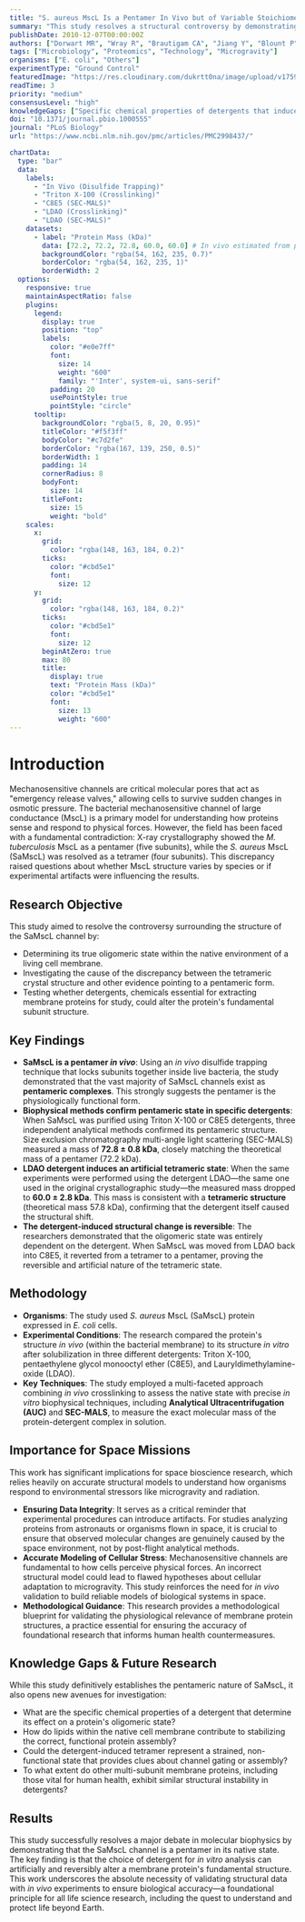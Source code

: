 ```yaml
---
title: "S. aureus MscL Is a Pentamer In Vivo but of Variable Stoichiometries In Vitro: Implications for Detergent-Solubilized Membrane Proteins"
summary: "This study resolves a structural controversy by demonstrating that the bacterial mechanosensitive channel SaMscL is a five-subunit (pentameric) complex in its native cell membrane. It reveals that the four-subunit (tetrameric) structure previously reported was an artifact induced by the specific detergent used for in vitro analysis, highlighting a critical methodological pitfall for membrane protein research."
publishDate: 2010-12-07T00:00:00Z
authors: ["Dorwart MR", "Wray R", "Brautigam CA", "Jiang Y", "Blount P"]
tags: ["Microbiology", "Proteomics", "Technology", "Microgravity"]
organisms: ["E. coli", "Others"]
experimentType: "Ground Control"
featuredImage: "https://res.cloudinary.com/dukrtt0na/image/upload/v1759681121/oltu9habrjr0i2eborzj.jpg"
readTime: 3
priority: "medium"
consensusLevel: "high"
knowledgeGaps: ["Specific chemical properties of detergents that induce stoichiometric changes", "Role of native membrane lipids in stabilizing protein complexes", "Applicability of these findings to other multi-subunit membrane proteins", "Functional status of artificially-induced oligomeric states"]
doi: "10.1371/journal.pbio.1000555"
journal: "PLoS Biology"
url: "https://www.ncbi.nlm.nih.gov/pmc/articles/PMC2998437/"

chartData:
  type: "bar"
  data:
    labels:
      - "In Vivo (Disulfide Trapping)"
      - "Triton X-100 (Crosslinking)"
      - "C8E5 (SEC-MALS)"
      - "LDAO (Crosslinking)"
      - "LDAO (SEC-MALS)"
    datasets:
      - label: "Protein Mass (kDa)"
        data: [72.2, 72.2, 72.8, 60.0, 60.0] # In vivo estimated from pentamer, others from figures
        backgroundColor: "rgba(54, 162, 235, 0.7)"
        borderColor: "rgba(54, 162, 235, 1)"
        borderWidth: 2
  options:
    responsive: true
    maintainAspectRatio: false
    plugins:
      legend:
        display: true
        position: "top"
        labels:
          color: "#e0e7ff"
          font:
            size: 14
            weight: "600"
            family: "'Inter', system-ui, sans-serif"
          padding: 20
          usePointStyle: true
          pointStyle: "circle"
      tooltip:
        backgroundColor: "rgba(5, 8, 20, 0.95)"
        titleColor: "#f5f3ff"
        bodyColor: "#c7d2fe"
        borderColor: "rgba(167, 139, 250, 0.5)"
        borderWidth: 1
        padding: 14
        cornerRadius: 8
        bodyFont:
          size: 14
        titleFont:
          size: 15
          weight: "bold"
    scales:
      x:
        grid:
          color: "rgba(148, 163, 184, 0.2)"
        ticks:
          color: "#cbd5e1"
          font:
            size: 12
      y:
        grid:
          color: "rgba(148, 163, 184, 0.2)"
        ticks:
          color: "#cbd5e1"
          font:
            size: 12
        beginAtZero: true
        max: 80
        title:
          display: true
          text: "Protein Mass (kDa)"
          color: "#cbd5e1"
          font:
            size: 13
            weight: "600"
---
```

# Introduction
Mechanosensitive channels are critical molecular pores that act as "emergency release valves," allowing cells to survive sudden changes in osmotic pressure. The bacterial mechanosensitive channel of large conductance (MscL) is a primary model for understanding how proteins sense and respond to physical forces. However, the field has been faced with a fundamental contradiction: X-ray crystallography showed the *M. tuberculosis* MscL as a pentamer (five subunits), while the *S. aureus* MscL (SaMscL) was resolved as a tetramer (four subunits). This discrepancy raised questions about whether MscL structure varies by species or if experimental artifacts were influencing the results.

## Research Objective
This study aimed to resolve the controversy surrounding the structure of the SaMscL channel by:
- Determining its true oligomeric state within the native environment of a living cell membrane.
- Investigating the cause of the discrepancy between the tetrameric crystal structure and other evidence pointing to a pentameric form.
- Testing whether detergents, chemicals essential for extracting membrane proteins for study, could alter the protein's fundamental subunit structure.

## Key Findings
- **SaMscL is a pentamer *in vivo***: Using an *in vivo* disulfide trapping technique that locks subunits together inside live bacteria, the study demonstrated that the vast majority of SaMscL channels exist as **pentameric complexes**. This strongly suggests the pentamer is the physiologically functional form.
- **Biophysical methods confirm pentameric state in specific detergents**: When SaMscL was purified using Triton X-100 or C8E5 detergents, three independent analytical methods confirmed its pentameric structure. Size exclusion chromatography multi-angle light scattering (SEC-MALS) measured a mass of **72.8 ± 0.8 kDa**, closely matching the theoretical mass of a pentamer (72.2 kDa).
- **LDAO detergent induces an artificial tetrameric state**: When the same experiments were performed using the detergent LDAO—the same one used in the original crystallographic study—the measured mass dropped to **60.0 ± 2.8 kDa**. This mass is consistent with a **tetrameric structure** (theoretical mass 57.8 kDa), confirming that the detergent itself caused the structural shift.
- **The detergent-induced structural change is reversible**: The researchers demonstrated that the oligomeric state was entirely dependent on the detergent. When SaMscL was moved from LDAO back into C8E5, it reverted from a tetramer to a pentamer, proving the reversible and artificial nature of the tetrameric state.

## Methodology
- **Organisms**: The study used *S. aureus* MscL (SaMscL) protein expressed in *E. coli* cells.
- **Experimental Conditions**: The research compared the protein's structure *in vivo* (within the bacterial membrane) to its structure *in vitro* after solubilization in three different detergents: Triton X-100, pentaethylene glycol monooctyl ether (C8E5), and Lauryldimethylamine-oxide (LDAO).
- **Key Techniques**: The study employed a multi-faceted approach combining *in vivo* crosslinking to assess the native state with precise *in vitro* biophysical techniques, including **Analytical Ultracentrifugation (AUC)** and **SEC-MALS**, to measure the exact molecular mass of the protein-detergent complex in solution.

## Importance for Space Missions
This work has significant implications for space bioscience research, which relies heavily on accurate structural models to understand how organisms respond to environmental stressors like microgravity and radiation.
- **Ensuring Data Integrity**: It serves as a critical reminder that experimental procedures can introduce artifacts. For studies analyzing proteins from astronauts or organisms flown in space, it is crucial to ensure that observed molecular changes are genuinely caused by the space environment, not by post-flight analytical methods.
- **Accurate Modeling of Cellular Stress**: Mechanosensitive channels are fundamental to how cells perceive physical forces. An incorrect structural model could lead to flawed hypotheses about cellular adaptation to microgravity. This study reinforces the need for *in vivo* validation to build reliable models of biological systems in space.
- **Methodological Guidance**: This research provides a methodological blueprint for validating the physiological relevance of membrane protein structures, a practice essential for ensuring the accuracy of foundational research that informs human health countermeasures.

## Knowledge Gaps & Future Research
While this study definitively establishes the pentameric nature of SaMscL, it also opens new avenues for investigation:
- What are the specific chemical properties of a detergent that determine its effect on a protein's oligomeric state?
- How do lipids within the native cell membrane contribute to stabilizing the correct, functional protein assembly?
- Could the detergent-induced tetramer represent a strained, non-functional state that provides clues about channel gating or assembly?
- To what extent do other multi-subunit membrane proteins, including those vital for human health, exhibit similar structural instability in detergents?

## Results
This study successfully resolves a major debate in molecular biophysics by demonstrating that the SaMscL channel is a pentamer in its native state. The key finding is that the choice of detergent for *in vitro* analysis can artificially and reversibly alter a membrane protein's fundamental structure. This work underscores the absolute necessity of validating structural data with *in vivo* experiments to ensure biological accuracy—a foundational principle for all life science research, including the quest to understand and protect life beyond Earth.